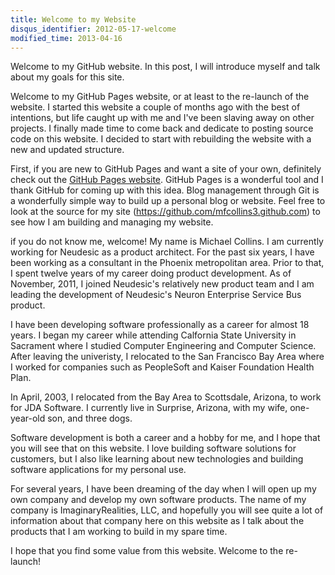 ```yaml
---
title: Welcome to my Website
disqus_identifier: 2012-05-17-welcome
modified_time: 2013-04-16
---
```

Welcome to my GitHub website. In this post, I will introduce myself and talk about my goals for this site.

<!--more-->

Welcome to my GitHub Pages website, or at least to the re-launch of the website.
I started this website a couple of months ago with the best of intentions, but life
caught up with me and I've been slaving away on other projects. I finally made time
to come back and dedicate to posting source code on this website. I decided to start
with rebuilding the website with a new and updated structure.

First, if you are new to GitHub Pages and want a site of your own, definitely check
out the [GitHub Pages website](http://pages.github.com). GitHub Pages is a wonderful
tool and I thank GitHub for coming up with this idea. Blog management through Git is
a wonderfully simple way to build up a personal blog or website. Feel free to look
at the source for my site (https://github.com/mfcollins3.github.com) to see how I am
building and managing my website.

if you do not know me, welcome! My name is Michael Collins. I am currently working
for Neudesic as a product architect. For the past six years, I have been working as
a consultant in the Phoenix metropolitan area. Prior to that, I spent twelve years
of my career doing product development. As of November, 2011, I joined Neudesic's
relatively new product team and I am leading the development of Neudesic's Neuron
Enterprise Service Bus product.

I have been developing software professionally as a career for almost 18 years. I
began my career while attending Calfornia State University in Sacrament where I
studied Computer Engineering and Computer Science. After leaving the univeristy,
I relocated to the San Francisco Bay Area where I worked for companies such as
PeopleSoft and Kaiser Foundation Health Plan.

In April, 2003, I relocated from the Bay Area to Scottsdale, Arizona, to work for
JDA Software. I currently live in Surprise, Arizona, with my wife, one-year-old son,
and three dogs.

Software development is both a career and a hobby for me, and I hope that you will
see that on this website. I love building software solutions for customers, but I
also like learning about new technologies and building software applications for
my personal use.

For several years, I have been dreaming of the day when I will open up my own
company and develop my own software products. The name of my company is
ImaginaryRealities, LLC, and hopefully you will see quite a lot of information
about that company here on this website as I talk about the products that I am
working to build in my spare time.

I hope that you find some value from this website. Welcome to the re-launch!
